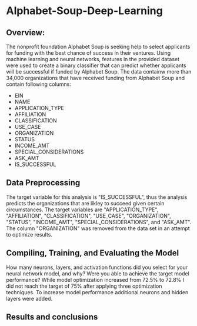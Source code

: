# Alphabet-Soup-Deep-Learning

## Overview:

The nonprofit foundation Alphabet Soup is seeking help to select applicants for funding with the best chance of success in their ventures. Using machine learning and neural networks, features in the provided dataset were used to create a binary classifier that can predict whether applicants will be successful if funded by Alphabet Soup. The data containw more than 34,000 organizations that have received funding from Alphabet Soup and contain following columns:

- EIN
- NAME
- APPLICATION_TYPE
- AFFILIATION
- CLASSIFICATION
- USE_CASE
- ORGANIZATION
- STATUS
- INCOME_AMT
- SPECIAL_CONSIDERATIONS
- ASK_AMT
- IS_SUCCESSFUL

## Data Preprocessing

The target variable for this analysis is "IS_SUCCESSFUL", thus the analysis predicts the organizations that are likley to succeed given certain circumstances. The target variables are "APPLICATION_TYPE", "AFFILIATION", "CLASSIFICATION", "USE_CASE", "ORGANIZATION", "STATUS", "INCOME_AMT", "SPECIAL_CONSIDERATIONS", and "ASK_AMT". The column "ORGANIZATION" was removed from the data set in an attempt to optimize results.

## Compiling, Training, and Evaluating the Model

How many neurons, layers, and activation functions did you select for your neural network model, and why? Were you able to achieve the target model performance? While model optimization increased from 72.5% to 72.8% I did not reach the target of 75% after applying three optimization techniques.
To increase model performance additional neurons and hidden layers were added. 

## Results and conclusions

